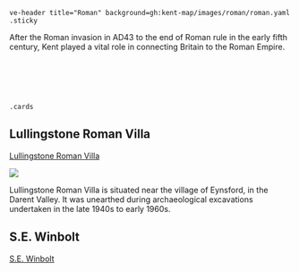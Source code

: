 `ve-header title="Roman" background=gh:kent-map/images/roman/roman.yaml .sticky`

After the Roman invasion in AD43 to the end of Roman rule in the early fifth century, Kent played a vital role in connecting Britain to the Roman Empire.  

# &nbsp; 
`.cards`

## Lullingstone Roman Villa

[Lullingstone Roman Villa](/built/lullingstone-roman-villa)

![](https://raw.githubusercontent.com/kent-map/images/main/thumbnails/built_Lullingstone_Roman_Villa.jpg)

Lullingstone Roman Villa is situated near the village of Eynsford, in the Darent Valley. It was unearthed during archaeological excavations undertaken in the late 1940s to early 1960s.

## S.E. Winbolt

[S.E. Winbolt](/20c/20c-winbolt-biography)


